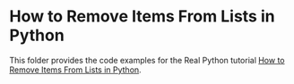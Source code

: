 # How to Remove Items From Lists in Python

This folder provides the code examples for the Real Python tutorial [How to Remove Items From Lists in Python](https://realpython.com/how-to-remove-item-from-list-python/).